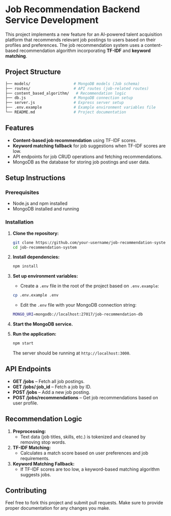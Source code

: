 # Job Recommendation Backend Service Development

This project implements a new feature for an AI-powered talent acquisition platform that recommends relevant job postings to users based on their profiles and preferences. The job recommendation system uses a content-based recommendation algorithm incorporating **TF-IDF** and **keyword matching**.

## Project Structure

```bash
├── models/                   # MongoDB models (Job schema)
├── routes/                   # API routes (job-related routes)
├── content_based_algorithm/   # Recommendation logic
├── db.js                     # MongoDB connection setup
├── server.js                 # Express server setup
├── .env.example              # Example environment variables file
└── README.md                 # Project documentation
```

## Features

*   **Content-based job recommendation** using TF-IDF scores.
*   **Keyword matching fallback** for job suggestions when TF-IDF scores are low.
*   API endpoints for job CRUD operations and fetching recommendations.
*   MongoDB as the database for storing job postings and user data.

## Setup Instructions

### Prerequisites

*   Node.js and npm installed
*   MongoDB installed and running

### Installation

1.  **Clone the repository:**

    ```bash
    git clone https://github.com/your-username/job-recommendation-system.git 
    cd job-recommendation-system
    ```

2.  **Install dependencies:**

    ```bash
    npm install
    ```

3.  **Set up environment variables:**

    * Create a `.env` file in the root of the project based on `.env.example`:

    ```bash
    cp .env.example .env
    ```

    * Edit the `.env` file with your MongoDB connection string:

    ```bash
    MONGO_URI=mongodb://localhost:27017/job-recommendation-db
    ```

4.  **Start the MongoDB service.**

5.  **Run the application:**

    ```bash
    npm start
    ```

    The server should be running at `http://localhost:3000`.


## API Endpoints

* **GET /jobs** – Fetch all job postings.
* **GET /jobs/:job_id** – Fetch a job by ID.
* **POST /jobs** – Add a new job posting.
* **POST /jobs/recommendations** – Get job recommendations based on user profile.


## Recommendation Logic

1. **Preprocessing:**
    * Text data (job titles, skills, etc.) is tokenized and cleaned by removing stop words.
2. **TF-IDF Matching:**
    * Calculates a match score based on user preferences and job requirements.
3. **Keyword Matching Fallback:**
    * If TF-IDF scores are too low, a keyword-based matching algorithm suggests jobs.


## Contributing

Feel free to fork this project and submit pull requests. Make sure to provide proper documentation for any changes you make.
